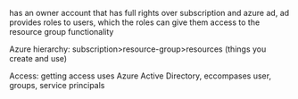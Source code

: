 
has an owner account that has full rights over subscription and azure ad, ad provides roles to users, which the roles can give them access to the resource group functionality 

Azure hierarchy: subscription>resource-group>resources (things you create and use)

Access: getting access uses Azure Active Directory, eccompases user, groups, service principals